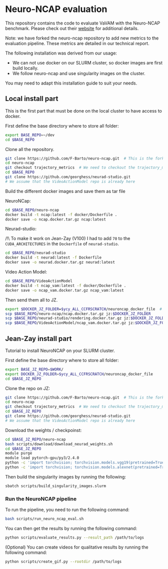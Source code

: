 # Neuro-NCAP evaluation

This repository contains the code to evaluate VaVAM with the Neuro-NCAP benchmark. Please check out their [website](https://research.zenseact.com/publications/neuro-ncap/) for additional details.

Note: we have forked the neuro-ncap repository to add new metrics to the evaluation pipeline. These metrics are detailed in our technical report.

The following installation was derived from our usage:

- We can not use docker on our SLURM cluster, so docker images are first build locally.
- We follow neuro-ncap and use singularity images on the cluster.

You may need to adapt this installation guide to suit your needs.

## Local install part

This is the first part that must be done on the local cluster to have access to docker.

First define the base directory where to store all folder:

```bash
export BASE_REPO=~/dev
cd $BASE_REPO
```

Clone all the repository.

```bash
git clone https://github.com/F-Barto/neuro-ncap.git  # This is the forked repo
cd neuro-ncap
git checkout trajectory_metrics  # We need to checkout the trajectory_metrics branch to have our new metrics
cd $BASE_REPO
git clone https://github.com/georghess/neurad-studio.git
# We assume that the VideoActionModel repo is already here
```

Build the different docker images and save them as tar file

NeuroNCap:

```bash
cd $BASE_REPO/neuro-ncap
docker build -t ncap:latest -f docker/Dockerfile .
docker save -o ncap.docker.tar.gz ncap:latest
```

Neurad-studio:

/!\ To make it work on Jean-Zay (V100) I had to add `70` to the `CUDA_ARCHITECTURES` in the `Dockerfile` of `neurad-studio`.

```bash
cd $BASE_REPO/neurad-studio
docker build -t neurad:latest -f Dockerfile
docker save -o neurad.docker.tar.gz neurad:latest
```

Video Action Model:

```bash
cd $BASE_REPO/VideoActionModel
docker build -t ncap_vam:latest -f docker/Dockerfile .
docker save -o ncap_vam.docker.tar.gz ncap_vam:latest
```

Then send them all to JZ.

```bash
export $DOCKER_JZ_FOLDER=$ycy_ALL_CCFRSCRATCH/neuroncap_docker_file  # you need to define this
scp $BASE_REPO/neuro-ncap/ncap.docker.tar.gz jz:$DOCKER_JZ_FOLDER
scp $BASE_REPO/neurad-studio/rendering.docker.tar.gz jz:$DOCKER_JZ_FOLDER
scp $BASE_REPO/VideoActionModel/ncap_vam.docker.tar.gz jz:$DOCKER_JZ_FOLDER
```

## Jean-Zay install part

Tutorial to install NeuroNCAP on your SLURM cluster.

First define the base directory where to store all folder:

```bash
export BASE_JZ_REPO=$WORK/
export DOCKER_JZ_FOLDER=$ycy_ALL_CCFRSCRATCH/neuroncap_docker_file
cd $BASE_JZ_REPO
```

Clone the repo on JZ:

```bash
git clone https://github.com/F-Barto/neuro-ncap.git  # This is the forked repo
cd neuro-ncap
git checkout trajectory_metrics  # We need to checkout the trajectory_metrics branch to have our new metrics
cd $BASE_JZ_REPO
git clone https://github.com/georghess/neurad-studio.git
# We assume that the VideoActionModel repo is already here
```

Download the weights / checkpoinst:

```bash
cd $BASE_JZ_REPO/neuro-ncap
bash scripts/download/download_neurad_weights.sh
cd $BASE_JZ_REPO
module purge
module load pytorch-gpu/py3/2.4.0
python -c 'import torchvision; torchvision.models.vgg19(pretrained=True)'
python -c 'import torchvision; torchvision.models.alexnet(pretrained=True)'
```

Then build the singularity images by running the following:

```bash
sbatch scripts/build_singularity_images.slurm
```

### Run the NeuroNCAP pipeline

To run the pipeline, you need to run the following command:

```bash
bash scripts/run_neuro_ncap_eval.sh
```

You can then get the results by running the following command:

```bash
python scripts/evaluate_results.py --result_path /path/to/logs
```

(Optional) You can create videos for qualitative results by running the following command:

```bash
python scripts/create_gif.py --rootdir /path/to/logs
```
